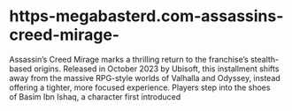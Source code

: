 # https-megabasterd.com-assassins-creed-mirage-
Assassin’s Creed Mirage marks a thrilling return to the franchise’s stealth-based origins. Released in October 2023 by Ubisoft, this installment shifts away from the massive RPG-style worlds of Valhalla and Odyssey, instead offering a tighter, more focused experience. Players step into the shoes of Basim Ibn Ishaq, a character first introduced 
